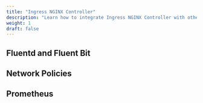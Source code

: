 ```yaml
---
title: "Ingress NGINX Controller"
description: "Learn how to integrate Ingress NGINX Controller with other components"
weight: 1
draft: false
---
```


## Fluentd and Fluent Bit
## Network Policies
## Prometheus
